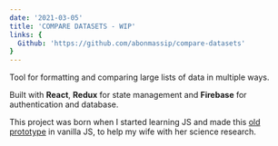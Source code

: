 ```yaml
---
date: '2021-03-05'
title: 'COMPARE DATASETS - WIP'
links: {
  Github: 'https://github.com/abonmassip/compare-datasets'
}
---
```


Tool for formatting and comparing large lists of data in multiple ways.

Built with **React**, **Redux** for state management and **Firebase** for authentication and database.

This project was born when I started learning JS and made this [old prototype](https://github.com/abonmassip/compare-datasets-old) in vanilla JS, to help my wife with her science research.